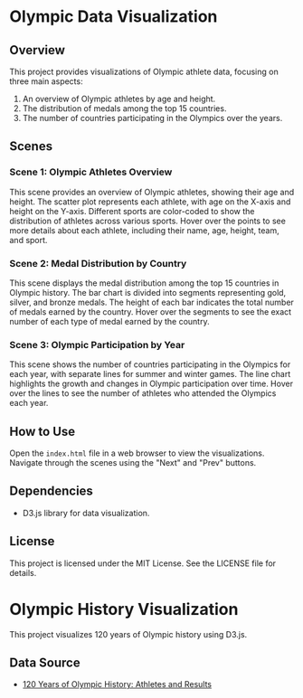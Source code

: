 # Olympic Data Visualization

## Overview

This project provides visualizations of Olympic athlete data, focusing on three main aspects:
1. An overview of Olympic athletes by age and height.
2. The distribution of medals among the top 15 countries.
3. The number of countries participating in the Olympics over the years.

## Scenes

### Scene 1: Olympic Athletes Overview
This scene provides an overview of Olympic athletes, showing their age and height. The scatter plot represents each athlete, with age on the X-axis and height on the Y-axis. Different sports are color-coded to show the distribution of athletes across various sports. Hover over the points to see more details about each athlete, including their name, age, height, team, and sport.


### Scene 2: Medal Distribution by Country
This scene displays the medal distribution among the top 15 countries in Olympic history. The bar chart is divided into segments representing gold, silver, and bronze medals. The height of each bar indicates the total number of medals earned by the country. Hover over the segments to see the exact number of each type of medal earned by the country.


### Scene 3: Olympic Participation by Year
This scene shows the number of countries participating in the Olympics for each year, with separate lines for summer and winter games. The line chart highlights the growth and changes in Olympic participation over time. Hover over the lines to see the number of athletes who attended the Olympics each year.

## How to Use
Open the `index.html` file in a web browser to view the visualizations. Navigate through the scenes using the "Next" and "Prev" buttons.

## Dependencies
- D3.js library for data visualization.

## License
This project is licensed under the MIT License. See the LICENSE file for details.

# Olympic History Visualization

This project visualizes 120 years of Olympic history using D3.js.

## Data Source

- [120 Years of Olympic History: Athletes and Results](https://www.kaggle.com/datasets/heesoo37/120-years-of-olympic-history-athletes-and-results)
